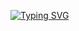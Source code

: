 [![Typing SVG](https://readme-typing-svg.demolab.com?font=Fira+Code&size=40&pause=500&color=30DFD4&background=23FFBE00&center=true&multiline=true&width=1200&height=200&lines=Hi%2C+I'm+Aleksei;MSU+post-graduate+student;Currently+studying+Python%2C+data+science%2C+ml)](https://git.io/typing-svg)
